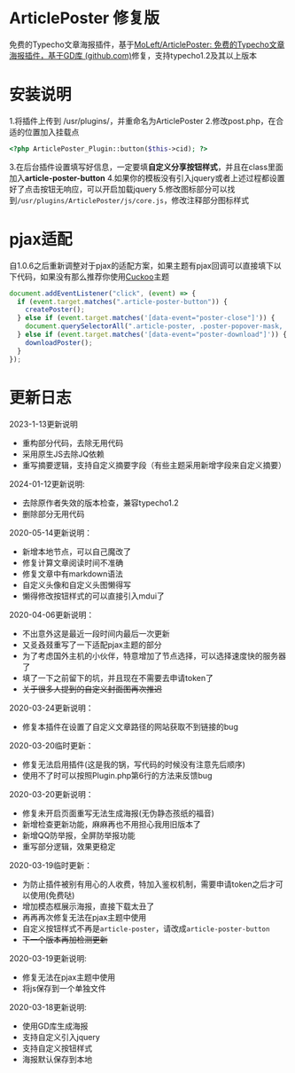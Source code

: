 # ArticlePoster 修复版

免费的Typecho文章海报插件，基于[MoLeft/ArticlePoster: 免费的Typecho文章海报插件，基于GD库 (github.com)](https://github.com/MoLeft/ArticlePoster)修复，支持typecho1.2及其以上版本

# 安装说明

1.将插件上传到 /usr/plugins/，并重命名为ArticlePoster
2.修改post.php，在合适的位置加入挂载点

```php
<?php ArticlePoster_Plugin::button($this->cid); ?>
```

3.在后台插件设置填写好信息，一定要填**自定义分享按钮样式**，并且在class里面加入**article-poster-button**
4.如果你的模板没有引入jquery或者上述过程都设置好了点击按钮无响应，可以开启加载jquery
5.修改图标部分可以找到`/usr/plugins/ArticlePoster/js/core.js`，修改注释部分图标样式

# pjax适配

自1.0.6之后重新调整对于pjax的适配方案，如果主题有pjax回调可以直接填下以下代码，如果没有那么推荐你使用[Cuckoo](https://github.com/bhaoo/cuckoo)主题

```js
document.addEventListener("click", (event) => {
  if (event.target.matches(".article-poster-button")) {
    createPoster();
  } else if (event.target.matches('[data-event="poster-close"]')) {
    document.querySelectorAll(".article-poster, .poster-popover-mask, .poster-popover-box").forEach(elem => elem.style.display = 'none');
  } else if (event.target.matches('[data-event="poster-download"]')) {
    downloadPoster();
  }
});
```

# 更新日志

2023-1-13更新说明

* 重构部分代码，去除无用代码
* 采用原生JS去除JQ依赖
* 重写摘要逻辑，支持自定义摘要字段（有些主题采用新增字段来自定义摘要）

2024-01-12更新说明:

* 去除原作者失效的版本检查，兼容typecho1.2
* 删除部分无用代码

2020-05-14更新说明：

* 新增本地节点，可以自己魔改了
* 修复计算文章阅读时间不准确
* 修复文章中有markdown语法
* 自定义头像和自定义头图懒得写
* 懒得修改按钮样式的可以直接引入mdui了

2020-04-06更新说明：

* 不出意外这是最近一段时间内最后一次更新
* 又㕛叒叕重写了一下适配pjax主题的部分
* 为了考虑国外主机的小伙伴，特意增加了节点选择，可以选择速度快的服务器了
* 填了一下之前留下的坑，并且现在不需要去申请token了
* ~~关于很多人提到的自定义封面图再次推迟~~

2020-03-24更新说明：

* 修复本插件在设置了自定义文章路径的网站获取不到链接的bug

2020-03-20临时更新：

* 修复无法启用插件(这是我的锅，写代码的时候没有注意先后顺序)
* 使用不了时可以按照Plugin.php第6行的方法来反馈bug

2020-03-20更新说明：

* 修复未开启页面重写无法生成海报(无伪静态孩纸的福音)
* 新增检查更新功能，麻麻再也不用担心我用旧版本了
* 新增QQ防举报，全屏防举报功能
* 重写部分逻辑，效果更稳定

2020-03-19临时更新：

* 为防止插件被别有用心的人收费，特加入鉴权机制，需要申请token之后才可以使用(免费哒)
* 增加模态框展示海报，直接下载太丑了
* 再再再次修复无法在pjax主题中使用
* 自定义按钮样式不再是`article-poster`，请改成`article-poster-button`
* ~~下一个版本再加检测更新~~

2020-03-19更新说明:

* 修复无法在pjax主题中使用
* 将js保存到一个单独文件

2020-03-18更新说明:

* 使用GD库生成海报
* 支持自定义引入jquery
* 支持自定义按钮样式
* 海报默认保存到本地
